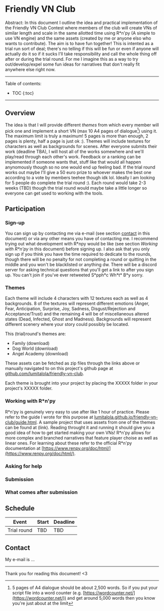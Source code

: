 # Friendly VN Club

Abstract: In this document I outline the idea and practical implementation of the Friendly VN Club Contest where members of the club will create VNs of similar length and scale in the same allotted time using R\*n'py (A simple to use VN engine) and the same assets (created by me or anyone elso who wants to contribute). The aim is to have fun together! This is intented as a trial run sort of deal; there's no telling if this will be fun or even if anyone will actually do it so if it sucks I'll take responsibility and call the whole thing off after or during the trial round. For me I imagine this as a way to try out/develop/expel some fun ideas for narratives that don't really fit anywhere else right now.

---

Table of contents:
* TOC
{:toc}

---

## Overview
The idea is that I will provide different *themes* from which every member will pick one and implement a short VN (max 10 A4 pages of dialogue[^word_count]) using it. The maximum limit is truly a maximum! 5 pages is more than enough, 2 pages is plenty, half a page is just ok :). Themes will include textures for characters as well as backgrounds for scenes. After everyone submits their work (deadline TBA), I will host all of the works somewhere and we'll play/read through each other's work. Feedback or a ranking can be implemented if someone wants that, stuff like that would all happen anynomously though so no one would end up feeling bad. If the trial round works out maybe I'll give a 50 euro prize to whoever makes the best one according to a vote by members teehee though idk lol. Ideally I am looking for 5 people do complete the trial round :). Each round would take 2-3 weeks (TBD) though the trial round would maybe take a little longer so everyone can get used to working with the tools.

## Participation

### Sign-up
You can sign up by contacting me via e-mail (see section [contact](#contact) in this document) or via any other means you have of contacting me. I recommend trying out what development with R\*npy would be like (see section *Working with R\*n'py* in this document) before signing up. I also ask that you only sign up if you think you have the time required to dedicate to the rounds, though there will be no penalty for not completing a round or quitting in the middle and you won't be blacklisted or anything dw. There will be a discord server for asking technical questions that you'll get a link to after you sign up. You can't join if you've ever retweeted S\*pph\*c Wh\*t\* B\*y sorry.

### Themes
Each theme will include 4 characters with 12 textures each as well as 4 backgrounds. 8 of the textures will represent different emotions (Anger, Fear, Anticipation, Surprise, Joy, Sadness, Disgust/Rejection and Acceptance/Trust) and the remaining 4 will be of miscellaneous altered states (Dead, Infected, Ghost and Madness). Backgrounds will represent different scenery where your story could possibly be located.

This (trial)round's themes are:
+ Family (download)
+ Dog World (download)
+ Angel Academy (download)

These assets can be fetched as zip files through the links above or manually navigated to on this project's github page at [github.com/lumitalola/friendly-vn-club](github.com/lumitalola/friendly-vn-club).

Each theme is brought into your project by placing the XXXXX folder in your project's XXXXX folder.

### Working with R\*n'py
R\*n'py is genuinely very easy to use after like 1 hour of practice. Please refer to the guide I wrote for this purpose at [lumitalola.github.io/friendly-vn-club/guide.html](guide.md). A sample project that uses assets from one of the themes can be found at (link). Reading throught it and running it should give you a good idea of how to get started making your own VNs! R\*n'py allows for more complex and branched narratives that feature player choise as well as linear ones. For learning about these refer to the official R\*n'py documentation at [https://www.renpy.org/doc/html/](https://www.renpy.org/doc/html/).

### Asking for help

### Submission

### What comes after submission

## Schedule

| Event | Start | Deadline | 
| --- | --- | --- |
| Trial round | TBD | TBD |

## Contact

My e-mail is ...

---

Thank you for reading this document! <3

[^word_count]: 5 pages of A4 dialogue should be about 2,500 words. So if you put your script file into a word counter (e.g. [https://wordcounter.net/](https://wordcounter.net/)) and get around 5,000 words then you know you're just about at the limit

